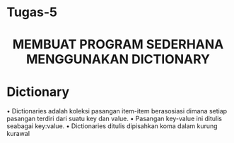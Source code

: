 # Tugas-5
# <p align="center">MEMBUAT PROGRAM SEDERHANA MENGGUNAKAN DICTIONARY</p>
# Dictionary
• Dictionaries adalah koleksi pasangan item-item berasosiasi dimana setiap pasangan terdiri dari suatu key dan value.
• Pasangan key-value ini ditulis seabagai key:value.
• Dictionaries ditulis dipisahkan koma dalam kurung kurawal
